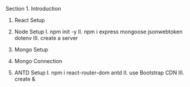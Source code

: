 Section 1. Introduction

1. React Setup

2. Node Setup
   I. npm init -y
   II. npm i express mongoose jsonwebtoken dotenv
   III. create a server

3. Mongo Setup
4. Mongo Connection

5. ANTD Setup
   I. npm i react-router-dom antd
   II. use Bootstrap CDN
   III. create <Login/> & <Register/>
